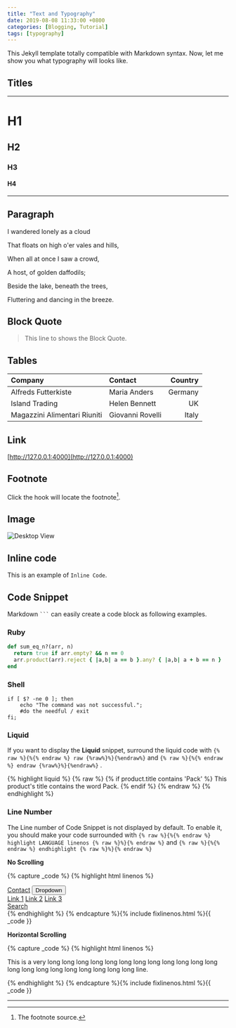 ```yaml
---
title: "Text and Typography"
date: 2019-08-08 11:33:00 +0800
categories: [Blogging, Tutorial]
tags: [typography]
---
```


This Jekyll template totally compatible with Markdown syntax. Now, let me show you what typography will looks like.

## Titles

***
# H1

<h2 data-toc-skip>H2</h2>

<h3 data-toc-skip>H3</h3>

#### H4

***

## Paragraph

I wandered lonely as a cloud

That floats on high o'er vales and hills,

When all at once I saw a crowd,

A host, of golden daffodils;

Beside the lake, beneath the trees,

Fluttering and dancing in the breeze.

## Block Quote

> This line to shows the Block Quote.

## Tables

|Company|Contact|Country|
|:---|:--|---:|
|Alfreds Futterkiste | Maria Anders | Germany
|Island Trading | Helen Bennett | UK
|Magazzini Alimentari Riuniti | Giovanni Rovelli | Italy

## Link

[http://127.0.0.1:4000](http://127.0.0.1:4000)


## Footnote

Click the hook will locate the footnote[^footnote].


## Image

![Desktop View]({{site.baseurl}}/assets/img/sample/mockup.jpg)


## Inline code

This is an example of `Inline Code`.


## Code Snippet

Markdown <code class="highlighter-rouge">```</code> can easily create a code block as following examples.

### Ruby

```ruby
def sum_eq_n?(arr, n)
  return true if arr.empty? && n == 0
  arr.product(arr).reject { |a,b| a == b }.any? { |a,b| a + b == n }
end
```

### Shell

```shell
if [ $? -ne 0 ]; then
    echo "The command was not successful.";
    #do the needful / exit
fi;
```

### Liquid

If you want to display the **Liquid** snippet, surround the liquid code with `{% raw %}{%{% endraw %} raw {%raw%}%}{%endraw%}` and `{% raw %}{%{% endraw %} endraw {%raw%}%}{%endraw%}` .

{% highlight liquid %}
{% raw %}
{% if product.title contains 'Pack' %}
  This product's title contains the word Pack.
{% endif %}
{% endraw %}
{% endhighlight %}


### Line Number

The Line number of Code Snippet is not displayed by default. To enable it, you should make your code surrounded with `{% raw %}{%{% endraw %} highlight LANGUAGE linenos {% raw %}%}{% endraw %}` and `{% raw %}{%{% endraw %} endhighlight {% raw %}%}{% endraw %}`

**No Scrolling**

{% capture _code %}
{% highlight html linenos %}
<div class="sidenav">
  <a href="#contact">Contact</a>
  <button class="dropdown-btn">Dropdown
    <i class="fa fa-caret-down"></i>
  </button>
  <div class="dropdown-container">
    <a href="#">Link 1</a>
    <a href="#">Link 2</a>
    <a href="#">Link 3</a>
  </div>
  <a href="#contact">Search</a>
</div>
{% endhighlight %}
{% endcapture %}{% include fixlinenos.html %}{{ _code }}

**Horizontal Scrolling**

{% capture _code %}
{% highlight html linenos %}
<div class="panel-group">
  <div class="panel panel-default">
    <div class="panel-heading" id="{{ category_name }}">
      <i class="far fa-folder"></i>
      <p>This is a very long long long long long long long long long long long long long long long long long long long long long line.</p>
      </a>
    </div>
  </div>
</div>
{% endhighlight %}
{% endcapture %}{% include fixlinenos.html %}{{ _code }}

<br>

***

[^footnote]: The footnote source.



